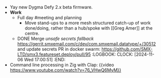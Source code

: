 - Yay new Dygma Defy 2.x beta firmware.
- **Work**
	- Full day #meeting and planning
		- Move stand-ups to a more mesh structured catch-up of work done/doing, rather than a hub/spoke with [[Greg Amer]] at the centre.
	- DONE Merge *unsafe secrets fallback* https://gerrit.smxemail.com/c/dev/com.smxemail.datatype/+/30512 and update secrets PR in docker swarm: https://github.com/SMX-LTD/smx3.featureset.deploy/pull/95
	  :LOGBOOK:
	  CLOCK: [2024-11-06 Wed 17:00:51]
	  :END:
- Command line processing in Zig with Clap: {{video https://www.youtube.com/watch?v=76_VHwQ6MyM}}